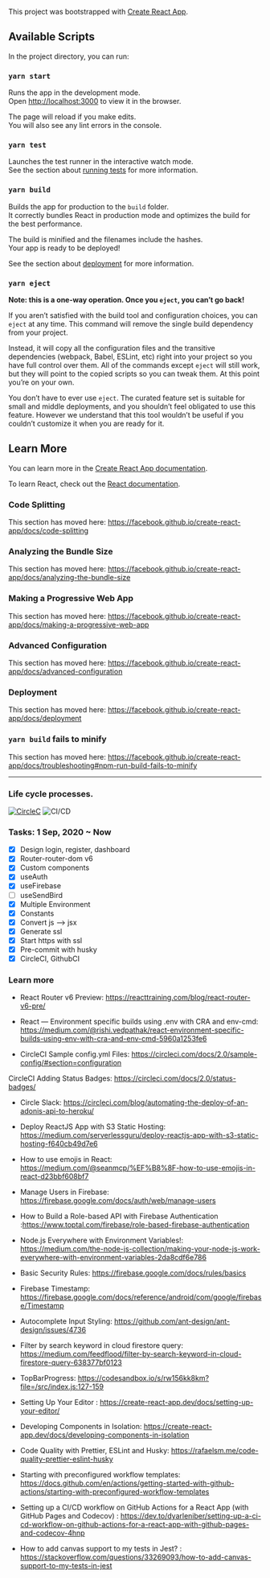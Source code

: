 This project was bootstrapped with [Create React App](https://github.com/facebook/create-react-app).

## Available Scripts

In the project directory, you can run:

### `yarn start`

Runs the app in the development mode.<br />
Open [http://localhost:3000](http://localhost:3000) to view it in the browser.

The page will reload if you make edits.<br />
You will also see any lint errors in the console.

### `yarn test`

Launches the test runner in the interactive watch mode.<br />
See the section about [running tests](https://facebook.github.io/create-react-app/docs/running-tests) for more information.

### `yarn build`

Builds the app for production to the `build` folder.<br />
It correctly bundles React in production mode and optimizes the build for the best performance.

The build is minified and the filenames include the hashes.<br />
Your app is ready to be deployed!

See the section about [deployment](https://facebook.github.io/create-react-app/docs/deployment) for more information.

### `yarn eject`

**Note: this is a one-way operation. Once you `eject`, you can’t go back!**

If you aren’t satisfied with the build tool and configuration choices, you can `eject` at any time. This command will remove the single build dependency from your project.

Instead, it will copy all the configuration files and the transitive dependencies (webpack, Babel, ESLint, etc) right into your project so you have full control over them. All of the commands except `eject` will still work, but they will point to the copied scripts so you can tweak them. At this point you’re on your own.

You don’t have to ever use `eject`. The curated feature set is suitable for small and middle deployments, and you shouldn’t feel obligated to use this feature. However we understand that this tool wouldn’t be useful if you couldn’t customize it when you are ready for it.

## Learn More

You can learn more in the [Create React App documentation](https://facebook.github.io/create-react-app/docs/getting-started).

To learn React, check out the [React documentation](https://reactjs.org/).

### Code Splitting

This section has moved here: https://facebook.github.io/create-react-app/docs/code-splitting

### Analyzing the Bundle Size

This section has moved here: https://facebook.github.io/create-react-app/docs/analyzing-the-bundle-size

### Making a Progressive Web App

This section has moved here: https://facebook.github.io/create-react-app/docs/making-a-progressive-web-app

### Advanced Configuration

This section has moved here: https://facebook.github.io/create-react-app/docs/advanced-configuration

### Deployment

This section has moved here: https://facebook.github.io/create-react-app/docs/deployment

### `yarn build` fails to minify

This section has moved here: https://facebook.github.io/create-react-app/docs/troubleshooting#npm-run-build-fails-to-minify

---

### Life cycle processes.

[![CircleC](https://circleci.com/gh/chnirt/react-sendbird-messenger.svg?style=svg)](https://circleci.com/gh/chnirt/react-sendbird-messenger)
![CI/CD](https://github.com/chnirt/react-sendbird-messenger/workflows/GithubCI/badge.svg)

### Tasks: 1 Sep, 2020 ~ Now

-   [x] Design login, register, dashboard
-   [x] Router-router-dom v6
-   [x] Custom components
-   [x] useAuth
-   [x] useFirebase
-   [ ] useSendBird
-   [x] Multiple Environment
-   [x] Constants
-   [x] Convert js --> jsx
-   [x] Generate ssl
-   [x] Start https with ssl
-   [x] Pre-commit with husky
-   [x] CircleCI, GithubCI

### Learn more

-   React Router v6 Preview: https://reacttraining.com/blog/react-router-v6-pre/

-   React — Environment specific builds using .env with CRA and env-cmd: https://medium.com/@rishi.vedpathak/react-environment-specific-builds-using-env-with-cra-and-env-cmd-5960a1253fe6

-   CircleCI Sample config.yml Files: https://circleci.com/docs/2.0/sample-config/#section=configuration

CircleCI Adding Status Badges: https://circleci.com/docs/2.0/status-badges/

-   Circle Slack: https://circleci.com/blog/automating-the-deploy-of-an-adonis-api-to-heroku/

-   Deploy ReactJS App with S3 Static Hosting: https://medium.com/serverlessguru/deploy-reactjs-app-with-s3-static-hosting-f640cb49d7e6

-   How to use emojis in React: https://medium.com/@seanmcp/%EF%B8%8F-how-to-use-emojis-in-react-d23bbf608bf7

-   Manage Users in Firebase: https://firebase.google.com/docs/auth/web/manage-users

-   How to Build a Role-based API with Firebase Authentication :https://www.toptal.com/firebase/role-based-firebase-authentication

-   Node.js Everywhere with Environment Variables!: https://medium.com/the-node-js-collection/making-your-node-js-work-everywhere-with-environment-variables-2da8cdf6e786

-   Basic Security Rules: https://firebase.google.com/docs/rules/basics

-   Firebase Timestamp: https://firebase.google.com/docs/reference/android/com/google/firebase/Timestamp

-   Autocomplete Input Styling:
    https://github.com/ant-design/ant-design/issues/4736

-   Filter by search keyword in cloud firestore query: https://medium.com/feedflood/filter-by-search-keyword-in-cloud-firestore-query-638377bf0123

-   TopBarProgress: https://codesandbox.io/s/rw156kk8km?file=/src/index.js:127-159

-   Setting Up Your Editor : https://create-react-app.dev/docs/setting-up-your-editor/

-   Developing Components in Isolation:
    https://create-react-app.dev/docs/developing-components-in-isolation

-   Code Quality with Prettier, ESLint and Husky:
    https://rafaelsm.me/code-quality-prettier-eslint-husky

-   Starting with preconfigured workflow templates: https://docs.github.com/en/actions/getting-started-with-github-actions/starting-with-preconfigured-workflow-templates

-   Setting up a CI/CD workflow on GitHub Actions for a React App (with GitHub Pages and Codecov) : https://dev.to/dyarleniber/setting-up-a-ci-cd-workflow-on-github-actions-for-a-react-app-with-github-pages-and-codecov-4hnp

-   How to add canvas support to my tests in Jest? : https://stackoverflow.com/questions/33269093/how-to-add-canvas-support-to-my-tests-in-jest
